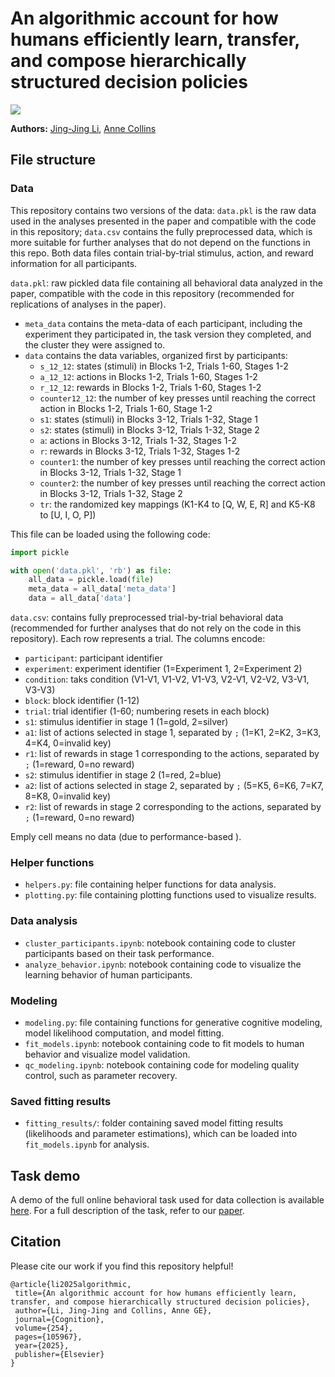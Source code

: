 # An algorithmic account for how humans efficiently learn, transfer, and compose hierarchically structured decision policies

<p align="left">
  <a href="https://www.sciencedirect.com/science/article/pii/S0010027724002531">
    <img src="https://img.shields.io/badge/📝-Paper-green">
  </a>
</p>

**Authors:**
[Jing-Jing Li](https://jl3676.github.io/),
[Anne Collins](https://ccn.studentorg.berkeley.edu/)


## File structure

### Data

This repository contains two versions of the data: `data.pkl` is the raw data used in the analyses presented in the paper and compatible with the code in this repository; `data.csv` contains the fully preprocessed data, which is more suitable for further analyses that do not depend on the functions in this repo. Both data files contain trial-by-trial stimulus, action, and reward information for all participants. 

`data.pkl`: raw pickled data file containing all behavioral data analyzed in the paper, compatible with the code in this repository (recommended for replications of analyses in the paper).

- `meta_data` contains the meta-data of each participant, including the experiment they participated in, the task version they completed, and the cluster they were assigned to. 
- `data` contains the data variables, organized first by participants: 
	- `s_12_12`: states (stimuli) in Blocks 1-2, Trials 1-60, Stages 1-2
	- `a_12_12`: actions in Blocks 1-2, Trials 1-60, Stages 1-2
	- `r_12_12`: rewards in Blocks 1-2, Trials 1-60, Stages 1-2
	- `counter12_12`: the number of key presses until reaching the correct action in Blocks 1-2, Trials 1-60, Stage 1-2
	- `s1`: states (stimuli) in Blocks 3-12, Trials 1-32, Stage 1
	- `s2`: states (stimuli) in Blocks 3-12, Trials 1-32, Stage 2
	- `a`: actions in Blocks 3-12, Trials 1-32, Stages 1-2
	- `r`: rewards in Blocks 3-12, Trials 1-32, Stages 1-2
	- `counter1`: the number of key presses until reaching the correct action in Blocks 3-12, Trials 1-32, Stage 1
	- `counter2`: the number of key presses until reaching the correct action in Blocks 3-12, Trials 1-32, Stage 2
	- `tr`: the randomized key mappings (K1-K4 to \[Q, W, E, R\] and K5-K8 to \[U, I, O, P\])

This file can be loaded using the following code: 
```python
import pickle

with open('data.pkl', 'rb') as file:
    all_data = pickle.load(file)
    meta_data = all_data['meta_data']
    data = all_data['data']
```

`data.csv`: contains fully preprocessed trial-by-trial behavioral data (recommended for further analyses that do not rely on the code in this repository). Each row represents a trial. The columns encode:

- `participant`: participant identifier
- `experiment`: experiment identifier (1=Experiment 1, 2=Experiment 2)
- `condition`: taks condition (V1-V1, V1-V2, V1-V3, V2-V1, V2-V2, V3-V1, V3-V3)
- `block`: block identifier (1-12)
- `trial`: trial identifier (1-60; numbering resets in each block)
- `s1`: stimulus identifier in stage 1 (1=gold, 2=silver)
- `a1`: list of actions selected in stage 1, separated by `;` (1=K1, 2=K2, 3=K3, 4=K4, 0=invalid key)
- `r1`: list of rewards in stage 1 corresponding to the actions, separated by `;` (1=reward, 0=no reward)
- `s2`: stimulus identifier in stage 2 (1=red, 2=blue)
- `a2`: list of actions selected in stage 2, separated by `;`  (5=K5, 6=K6, 7=K7, 8=K8, 0=invalid key)
- `r2`: list of rewards in stage 2 corresponding to the actions, separated by `;` (1=reward, 0=no reward)

Emply cell means no data (due to performance-based ). 


### Helper functions
- `helpers.py`: file containing helper functions for data analysis. 
- `plotting.py`: file containing plotting functions used to visualize results. 

### Data analysis
- `cluster_participants.ipynb`: notebook containing code to cluster participants based on their task performance.
- `analyze_behavior.ipynb`: notebook containing code to visualize the learning behavior of human participants. 

### Modeling
- `modeling.py`: file containing functions for generative cognitive modeling, model likelihood computation, and model fitting.
- `fit_models.ipynb`: notebook containing code to fit models to human behavior and visualize model validation. 
- `qc_modeling.ipynb`: notebook containing code for modeling quality control, such as parameter recovery. 

### Saved fitting results
- `fitting_results/`: folder containing saved model fitting results (likelihoods and parameter estimations), which can be loaded into `fit_models.ipynb` for analysis. 

## Task demo
A demo of the full online behavioral task used for data collection is available [here](https://experiments-ccn.berkeley.edu/learning_hierarchy_task_demo/exp.html?id=demo). For a full description of the task, refer to our [paper](https://www.sciencedirect.com/science/article/pii/S0010027724002531). 

## Citation

Please cite our work if you find this repository helpful!

 ```
@article{li2025algorithmic,
  title={An algorithmic account for how humans efficiently learn, transfer, and compose hierarchically structured decision policies},
  author={Li, Jing-Jing and Collins, Anne GE},
  journal={Cognition},
  volume={254},
  pages={105967},
  year={2025},
  publisher={Elsevier}
}
 ```

